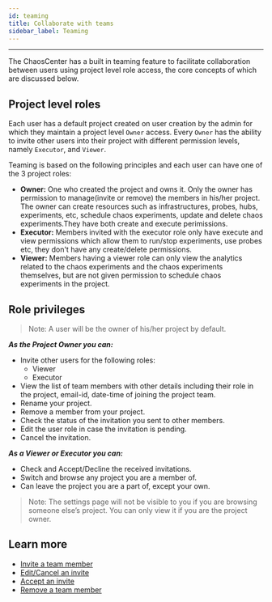 ```yaml
---
id: teaming
title: Collaborate with teams
sidebar_label: Teaming
---
```


---

The ChaosCenter has a built in teaming feature to facilitate collaboration between users using project level role access, the core concepts of which are discussed below.

## Project level roles

Each user has a default project created on user creation by the admin for which they maintain a project level `Owner` access. Every `Owner` has the ability to invite other users into their project with different permission levels, namely `Executor`, and `Viewer`.

Teaming is based on the following principles and each user can have one of the 3 project roles:

- **Owner:** One who created the project and owns it. Only the owner has permission to manage(invite or remove) the members in his/her project. The owner can create resources such as infrastructures, probes, hubs, experiments, etc, schedule chaos experiments, update and delete chaos experiments.They have both create and execute perimissions.
- **Executor:** Members invited with the executor role only have execute and view permissions which allow them to run/stop experiments, use probes etc, they don't have any create/delete permissions.
- **Viewer:** Members having a viewer role can only view the analytics related to the chaos experiments and the chaos experiments themselves, but are not given permission to schedule chaos experiments in the project.

## Role privileges

> Note: A user will be the owner of his/her project by default.

**_As the Project Owner you can:_**

- Invite other users for the following roles:
  - Viewer
  - Executor
- View the list of team members with other details including their role in the project, email-id, date-time of joining the project team.
- Rename your project.
- Remove a member from your project.
- Check the status of the invitation you sent to other members.
- Edit the user role in case the invitation is pending.
- Cancel the invitation.

**_As a Viewer or Executor you can:_**

- Check and Accept/Decline the received invitations.
- Switch and browse any project you are a member of.
- Can leave the project you are a part of, except your own.

> Note: The settings page will not be visible to you if you are browsing someone else’s project. You can only view it if you are the project owner.

## Learn more

- [Invite a team member](../user-guides/invite-team-member.md)
- [Edit/Cancel an invite](../user-guides/edit-invite.md)
- [Accept an invite](../user-guides/accept-invite.md)
- [Remove a team member](../user-guides/remove-team-member.md)

